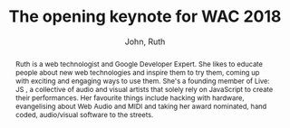 --- 
title: "The opening keynote for WAC 2018" 
abstract: "Ruth is a web technologist and Google Developer Expert. She likes to educate people about new web technologies and inspire them to try them, coming up with exciting and engaging ways to use them. She's a founding member of Live: JS , a collective of audio and visual artists that solely rely on JavaScript to create their performances. Her favourite things include hacking with hardware, evangelising about Web Audio and MIDI and taking her award nominated, hand coded, audio/visual software to the streets." 
address: "Berlin" 
author: "John, Ruth"
webAuthor: "Ruth John" 
booktitle: "Proceedings of the International Web Audio Conference" 
editor: "Monschke, Jan and Guttandin, Christoph and Schnell, Norbert and Jenkinson, Thomas and Schaedler, Jack" 
month: "Proceedings of the International Web Audio Conference"
pages: "" 
publisher: "TU Berlin" 
series: "WAC '18"
type: "Keynote"  
year: "2018" 
id: "2018_KN1" 
tags: year2018
media: https://www.youtube.com/watch?v=55ewLshu5xo 
pdflink: none
ISSN: 2663-5844
---